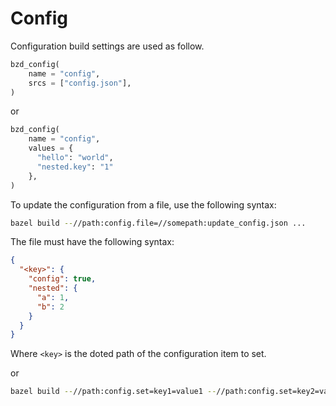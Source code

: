 # Config

Configuration build settings are used as follow.

```py
bzd_config(
    name = "config",
    srcs = ["config.json"],
)
```

or

```py
bzd_config(
    name = "config",
    values = {
      "hello": "world",
      "nested.key": "1"
    },
)
```

To update the configuration from a file, use the following syntax:

```sh
bazel build --//path:config.file=//somepath:update_config.json ...
```

The file must have the following syntax:

```json
{
  "<key>": {
    "config": true,
    "nested": {
      "a": 1,
      "b": 2
    }
  }
}
```

Where `<key>` is the doted path of the configuration item to set.

or

```sh
bazel build --//path:config.set=key1=value1 --//path:config.set=key2=value2 ...
```

